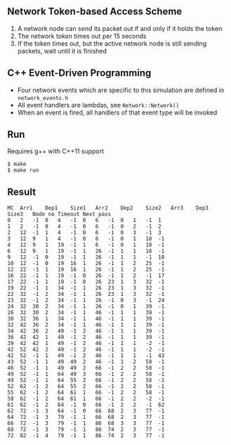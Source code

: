 ## Network Token-based Access Scheme

1. A network node can send its packet out if and only if it holds the token
2. The network token times out per 15 seconds
3. If the token times out, but the active network node is still sending packets, wait until it is finished

## C++ Event-Driven Programming
* Four network events which are specific to this simulation are defined in `network_events.h`
* All event handlers are lambdas, see `Network::Network()`
* When an event is fired, all handlers of that event type will be invoked

## Run
Requires g++ with C++11 support
```
$ make 
$ make run
```

## Result
```
MC	Arr1	Dep1	Size1	Arr2	Dep2	Size2	Arr3	Dep3	Size3	Node no	Timeout	Next pass
0	2	-1	0	4	-1	0	6	-1	0	1	-1	1
1	2	-1	0	4	-1	0	6	-1	0	2	-1	2
2	12	-1	1	4	-1	0	6	-1	0	3	-1	3
3	12	9	1	4	-1	0	6	-1	0	1	18	-1
4	12	9	1	19	-1	1	6	-1	0	1	18	-1
6	12	9	1	19	-1	1	26	-1	1	1	18	-1
9	12	-1	0	19	-1	1	26	-1	1	1	-1	10
10	12	-1	0	19	16	1	26	-1	1	2	25	-1
12	22	-1	1	19	16	1	26	-1	1	2	25	-1
16	22	-1	1	19	-1	0	26	-1	1	2	-1	17
17	22	-1	1	19	-1	0	26	23	1	3	32	-1
19	22	-1	1	34	-1	1	26	23	1	3	32	-1
22	32	-1	2	34	-1	1	26	23	1	3	32	-1
23	32	-1	2	34	-1	1	26	-1	0	3	-1	24
24	32	30	2	34	-1	1	26	-1	0	1	39	-1
26	32	30	2	34	-1	1	46	-1	1	1	39	-1
30	32	36	1	34	-1	1	46	-1	1	1	39	-1
32	42	36	2	34	-1	1	46	-1	1	1	39	-1
34	42	36	2	49	-1	2	46	-1	1	1	39	-1
36	42	42	1	49	-1	2	46	-1	1	1	39	-1
39	42	42	1	49	-1	2	46	-1	1	1	-2	-1
42	52	42	2	49	-1	2	46	-1	1	1	-2	-1
42	52	-1	1	49	-1	2	46	-1	1	1	-1	43
43	52	-1	1	49	49	2	46	-1	1	2	58	-1
46	52	-1	1	49	49	2	66	-1	2	2	58	-1
49	52	-1	1	64	49	3	66	-1	2	2	58	-1
49	52	-1	1	64	55	2	66	-1	2	2	58	-1
52	62	-1	2	64	55	2	66	-1	2	2	58	-1
55	62	-1	2	64	61	1	66	-1	2	2	58	-1
58	62	-1	2	64	61	1	66	-1	2	2	-2	-1
61	62	-1	2	64	-1	0	66	-1	2	2	-1	62
62	72	-1	3	64	-1	0	66	68	2	3	77	-1
64	72	-1	3	79	-1	1	66	68	2	3	77	-1
66	72	-1	3	79	-1	1	86	68	3	3	77	-1
68	72	-1	3	79	-1	1	86	74	2	3	77	-1
72	82	-1	4	79	-1	1	86	74	2	3	77	-1
```
